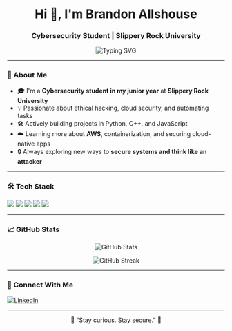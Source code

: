 <h1 align="center">Hi 👋, I'm Brandon Allshouse</h1>
<h3 align="center">Cybersecurity Student | Slippery Rock University</h3>

<p align="center">
  <img src="https://readme-typing-svg.demolab.com?font=Fira+Code&pause=1000&color=00C2FF&center=true&vCenter=true&width=435&lines=Cybersecurity+Student+%F0%9F%94%91;Python+%7C+JavaScript+%7C+C%2B%2B+%7C+Docker+%7C+AWS;Lifelong+Learner+and+Builder+of+Cool+Things" alt="Typing SVG" />
</p>

---

### 🧠 About Me

- 🎓 I'm a **Cybersecurity student in my junior year** at **Slippery Rock University**
- 💡 Passionate about ethical hacking, cloud security, and automating tasks
- 🛠️ Actively building projects in Python, C++, and JavaScript
- ☁️ Learning more about **AWS**, containerization, and securing cloud-native apps
- 🔒 Always exploring new ways to **secure systems and think like an attacker**

---

### 🛠️ Tech Stack

<p align="left">
  <img src="https://img.shields.io/badge/Python-3776AB?style=for-the-badge&logo=python&logoColor=white" />
  <img src="https://img.shields.io/badge/JavaScript-F7DF1E?style=for-the-badge&logo=javascript&logoColor=black" />
  <img src="https://img.shields.io/badge/C++-00599C?style=for-the-badge&logo=c%2B%2B&logoColor=white" />
  <img src="https://img.shields.io/badge/Docker-2496ED?style=for-the-badge&logo=docker&logoColor=white" />
  <img src="https://img.shields.io/badge/AWS-232F3E?style=for-the-badge&logo=amazon-aws&logoColor=white" />
</p>

---

### 📈 GitHub Stats

<p align="center">
  <img src="https://github-readme-stats.vercel.app/api?username=brandonallshouse&show_icons=true&theme=github_dark" alt="GitHub Stats" />
</p>

<p align="center">
  <img src="https://github-readme-streak-stats.herokuapp.com/?user=brandonallshouse&theme=dark" alt="GitHub Streak" />
</p>

---

### 🔗 Connect With Me

<p align="left">
  <a href="https://www.linkedin.com/in/brandon-allshouse-37776a274/" target="_blank">
    <img src="https://img.shields.io/badge/LinkedIn-0A66C2?style=for-the-badge&logo=linkedin&logoColor=white" alt="LinkedIn" />
  </a>
</p>

---

<p align="center">
  🚀 “Stay curious. Stay secure.” 🔐
</p>
